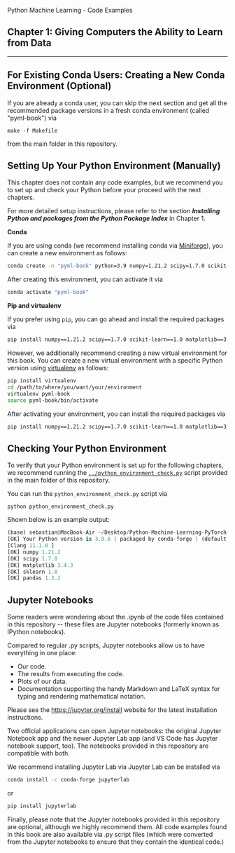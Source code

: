 Python Machine Learning - Code Examples


##  Chapter 1: Giving Computers the Ability to Learn from Data


---



## For Existing Conda Users: Creating a New Conda Environment (Optional)



If you are already a conda user, you can skip the next section and get all the recommended package versions in a fresh conda environment (called "pyml-book") via


```
make -f Makefile
```

from the main folder in this repository.



## Setting Up Your Python Environment (Manually)

This chapter does not contain any code examples, but we recommend you to set up and check your Python before your proceed with the next chapters.

For more detailed setup instructions, please refer to the section ***Installing Python and packages from the Python Package Index*** in Chapter 1.



**Conda**

If you are using conda (we recommend installing conda via [Miniforge](https://github.com/conda-forge/miniforge)), you can create a new environment as follows:

```bash
conda create -n "pyml-book" python=3.9 numpy=1.21.2 scipy=1.7.0 scikit-learn=1.0 matplotlib=3.4.3 pandas=1.3.2
```

After creating this environment, you can activate it via

```bash
conda activate "pyml-book"
```



**Pip and virtualenv**

If you prefer using `pip`, you can go ahead and install the required packages via

```bash
pip install numpy==1.21.2 scipy==1.7.0 scikit-learn==1.0 matplotlib==3.4.3 pandas==1.3.2
```

However, we additionally recommend creating a new virtual environment for this book. 
You can create a new virtual environment with a specific Python version using [virtualenv](https://virtualenv.pypa.io/en/latest/) as follows:

```bash
pip install virtualenv
cd /path/to/where/you/want/your/environment
virtualenv pyml-book
source pyml-book/bin/activate 
```

After activating your environment, you can install the required packages via

```bash
pip install numpy==1.21.2 scipy==1.7.0 scikit-learn==1.0 matplotlib==3.4.3 pandas==1.3.2
```







## Checking Your Python Environment

To verify that your Python environment is set up for the following chapters, we recommend running the [`../python_environment_check.py`](../python_environment_check.py) script provided in the main folder of this repository.

You can run the `python_environment_check.py` script via

    python python_environment_check.py

Shown below is an example output:

```python
(base) sebastian@MacBook-Air ~/Desktop/Python-Machine-Learning-PyTorch-Edition/ch01 % python ../python_environment_check.py
[OK] Your Python version is 3.9.6 | packaged by conda-forge | (default, Jul 11 2021, 03:35:11)
[Clang 11.1.0 ]
[OK] numpy 1.21.2
[OK] scipy 1.7.0
[OK] matplotlib 3.4.3
[OK] sklearn 1.0
[OK] pandas 1.3.2
```


## Jupyter Notebooks

Some readers were wondering about the .ipynb of the code files contained in this repository -- these files are Jupyter notebooks (formerly known as IPython notebooks).

Compared to regular .py scripts, Jupyter notebooks allow us to have everything in one place:

- Our code.
- The results from executing the code.
- Plots of our data.
- Documentation supporting the handy Markdown and LaTeX syntax for typing and rendering mathematical notation.

Please see the https://jupyter.org/install website for the latest installation instructions.

Two official applications can open Jupyter notebooks: the original Jupyter Notebook app and the newer Jupyter Lab app (and VS Code has Jupyter notebook support, too). The notebooks provided in this repository are compatible with both.

We recommend installing Jupyter Lab via
Jupyter Lab can be installed via 

```bash
conda install -c conda-forge jupyterlab
```

or 

```bash
pip install jupyterlab
```

Finally, please note that the Jupyter notebooks provided in this repository are optional, although we highly recommend them. All code examples found in this book are also available via .py script files (which were converted from the Jupyter notebooks to ensure that they contain the identical code.)
